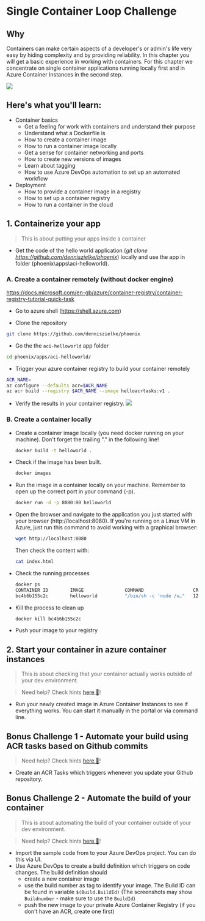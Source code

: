 # Single Container Loop Challenge

## Why

Containers can make certain aspects of a developer's or admin's life very easy by hiding complexity and by providing reliability.
In this chapter you will get a basic experience in working with containers. For this chapter we concentrate on single container applications running locally first and in Azure Container Instances in the second step.

![](/img/challenge1.png)

## Here's what you'll learn:

- Container basics
  - Get a feeling for work with containers and understand their purpose
  - Understand what a Dockerfile is
  - How to create a container image
  - How to run a container image locally
  - Get a sense for container networking and ports
  - How to create new versions of images
  - Learn about tagging
  - How to use Azure DevOps automation to set up an automated workflow
- Deployment
  - How to provide a container image in a registry
  - How to set up a container registry
  - How to run a container in the cloud

## 1. Containerize your app

> This is about putting your apps inside a container

- Get the code of the hello world application (_git clone https://github.com/denniszielke/phoenix_) locally and use the app in folder (phoenix\apps\aci-helloworld).

### A. Create a container remotely (without docker engine)

https://docs.microsoft.com/en-gb/azure/container-registry/container-registry-tutorial-quick-task

- Go to azure shell (https://shell.azure.com)

- Clone the repository

```bash
git clone https://github.com/denniszielke/phoenix
```

- Go the the `aci-helloworld` app folder

```bash
cd phoenix/apps/aci-helloworld/
```

- Trigger your azure container registry to build your container remotely

```bash
ACR_NAME=
az configure --defaults acr=$ACR_NAME
az acr build --registry $ACR_NAME --image helloacrtasks:v1 .
```

- Verify the results in your container registry.
  ![](/img/acr-remote-build.png)

### B. Create a container locally

- Create a container image locally (you need docker running on your machine). Don't forget the trailing "." in the following line!

  ```bash
  docker build -t helloworld .
  ```

- Check if the image has been built.

  ```bash
  docker images
  ```

- Run the image in a container locally on your machine. Remember to open up the correct port in your command (-p).

  ```bash
  docker run -d -p 8080:80 helloworld
  ```

- Open the browser and navigate to the application you just started with your browser (http://localhost:8080). If you're running on a Linux VM in Azure, just run this command to avoid working with a graphical browser:

  ```bash
  wget http://localhost:8080
  ```

  Then check the content with:

  ```bash
  cat index.html
  ```

- Check the running processes

  ```bash
  docker ps
  CONTAINER ID        IMAGE               COMMAND                  CREATED             STATUS              PORTS                    NAMES
  bc4b6b155c2c        helloworld          "/bin/sh -c 'node /u…"   12 seconds ago      Up 9 seconds        0.0.0.0:8080->8080/tcp   peaceful_mccarthy
  ```

- Kill the process to clean up

  ```bash
  docker kill bc4b6b155c2c
  ```

- Push your image to your registry

## 2. Start your container in azure container instances

> This is about checking that your container actually works outside of your dev environment.

> Need help? Check hints [here :blue_book:](hints/deploy_to_aci.md)!

- Run your newly created image in Azure Container Instances to see if everything works. You can start it manually in the portal or via command line.

## Bonus Challenge 1 - Automate your build using ACR tasks based on Github commits

> Need help? Check hints [here :blue_book:](https://github.com/denniszielke/phoenix/blob/master/hints/acr_task_github_trigger.md)!

- Create an ACR Tasks which triggers whenever you update your Github repository.

## Bonus Challenge 2 - Automate the build of your container

> This is about automating the build of your container outside of your dev environment.

> Need help? Check hints [here :blue_book:](hints/automate_container_build.md)!

- Import the sample code from to your Azure DevOps project. You can do this via UI.
- Use Azure DevOps to create a build definition which triggers on code changes. The build definition should
  - create a new container image
  - use the build number as tag to identify your image. The Build ID can be found in variable `$(Build.BuildId)` (The screenshots may show `Buildnumber` - make sure to use the `BuildId`)
  - push the new image to your private Azure Container Registry (if you don't have an ACR, create one first)
